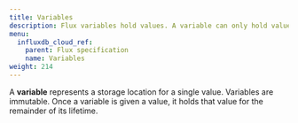 ```yaml
---
title: Variables
description: Flux variables hold values. A variable can only hold values defined by its type.
menu:
  influxdb_cloud_ref:
    parent: Flux specification
    name: Variables
weight: 214
---
```


A **variable** represents a storage location for a single value.
Variables are immutable.
Once a variable is given a value, it holds that value for the remainder of its lifetime.
